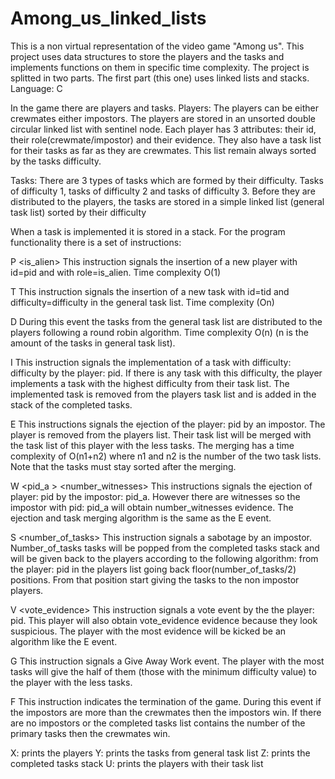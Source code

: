 # Among_us_linked_lists
This is a non virtual representation of the video game "Among us". This project uses data structures to store the players and the tasks and implements functions on them in specific time complexity. The project is splitted in two parts. The first part (this one) uses linked lists and stacks. Language: C

In the game there are players and tasks. Players: The players can be either crewmates either impostors. The players are stored in an unsorted double circular linked list with sentinel node. Each player has 3 attributes: their id, their role(crewmate/impostor) and their evidence. They also have a task list for their tasks as far as they are crewmates. This list remain always sorted by the tasks difficulty.

Tasks: There are 3 types of tasks which are formed by their difficulty. Tasks of difficulty 1, tasks of difficulty 2 and tasks of difficulty 3. Before they are distributed to the players, the tasks are stored in a simple linked list (general task list) sorted by their difficulty

When a task is implemented it is stored in a stack. For the program functionality there is a set of instructions: 

P <pid> <is_alien> This instruction signals the insertion of a new player with id=pid and with role=is_alien. Time complexity O(1)

T <tid> <difficulty> This instruction signals the insertion of a new task with id=tid and difficulty=difficulty in the general task list. Time complexity (On)

D During this event the tasks from the general task list are distributed to the players following a round robin algorithm. Time complexity O(n) (n is the amount of the tasks in general task list).

I <pid> <difficulty> This instruction signals the implementation of a task with difficulty: difficulty by the player: pid. If there is any task with this difficulty, the player implements a task with the highest difficulty from their task list. The implemented task is removed from the players task list and is added in the stack of the completed tasks.

E <pid> This instructions signals the ejection of the player: pid by an impostor. The player is removed from the players list. Their task list will be merged with the task list of this player with the less tasks. The merging has a time complexity of O(n1+n2) where n1 and n2 is the number of the two task lists. Note that the tasks must stay sorted after the merging.

W <pid> <pid_a > <number_witnesses> This instructions signals the ejection of player: pid by the impostor: pid_a. However there are witnesses so the impostor with pid: pid_a will obtain number_witnesses evidence. The ejection and task merging algorithm is the same as the E event.

S <number_of_tasks> <pid> This instruction signals a sabotage by an impostor. Number_of_tasks tasks will be popped from the completed tasks stack and will be given back to the players according to the following algorithm: from the player: pid in the players list going back floor(number_of_tasks/2) positions. From that position start giving the tasks to the non impostor players.

V <pid> <vote_evidence> This instruction signals a vote event by the the player: pid. This player will also obtain vote_evidence evidence because they look suspicious. The player with the most evidence will be kicked be an algorithm like the E event.

G This instruction signals a Give Away Work event. The player with the most tasks will give the half of them (those with the minimum difficulty value) to the player with the less tasks.

F This instruction indicates the termination of the game. During this event if the impostors are more than the crewmates then the impostors win. If there are no impostors or the completed tasks list contains the number of the primary tasks then the crewmates win.

X: prints the players Y: prints the tasks from general task list Z: prints the completed tasks stack U: prints the players with their task list
